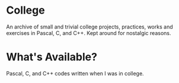 # College
An archive of small and trivial college projects, practices, works and exercises in Pascal, C, and C++. Kept around for nostalgic reasons.

# What's Available?
Pascal, C, and C++ codes written when I was in college.